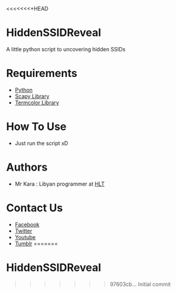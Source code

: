 <<<<<<<+HEAD
# HiddenSSIDReveal
A little python script to uncovering hidden SSIDs
# Requirements
* [Python](https://www.python.org/)
* [Scapy Library](https://github.com/secdev/scapy)
* [Termcolor Library](https://pypi.python.org/pypi/termcolor)
# How To Use
* Just run the script xD
# Authors
* Mr Kara : Libyan programmer at [HLT](https://www.facebook.com/hackerlibya100/) 
# Contact Us
* [Facebook](https://www.facebook.com/hackerlibya100/) 
* [Twitter](https://twitter.com/HackerAlnofalia)
* [Youtube](https://www.youtube.com/c/HackerAlnofalia)
* [Tumblr](http://mrkaraly.tumblr.com/)
=======
# HiddenSSIDReveal
>>>>>>> 97603cb... Initial commit
